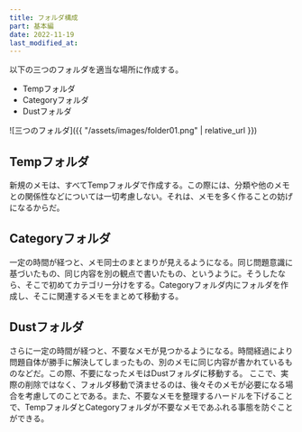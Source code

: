 ```yaml
---
title: フォルダ構成
part: 基本編
date: 2022-11-19
last_modified_at: 
---
```

以下の三つのフォルダを適当な場所に作成する。

- Tempフォルダ
- Categoryフォルダ
- Dustフォルダ

![三つのフォルダ]({{ "/assets/images/folder01.png" | relative_url }})

## Tempフォルダ

新規のメモは、すべてTempフォルダで作成する。この際には、分類や他のメモとの関係性などについては一切考慮しない。それは、メモを多く作ることの妨げになるからだ。

## Categoryフォルダ

一定の時間が経つと、メモ同士のまとまりが見えるようになる。同じ問題意識に基づいたもの、同じ内容を別の観点で書いたもの、というように。そうしたなら、そこで初めてカテゴリー分けをする。Categoryフォルダ内にフォルダを作成し、そこに関連するメモをまとめて移動する。

## Dustフォルダ

さらに一定の時間が経つと、不要なメモが見つかるようになる。時間経過により問題自体が勝手に解決してしまったもの、別のメモに同じ内容が書かれているものなどだ。この際、不要になったメモはDustフォルダに移動する。
ここで、実際の削除ではなく、フォルダ移動で済ませるのは、後々そのメモが必要になる場合を考慮してのことである。また、不要なメモを整理するハードルを下げることで、TempフォルダとCategoryフォルダが不要なメモであふれる事態を防ぐことができる。

